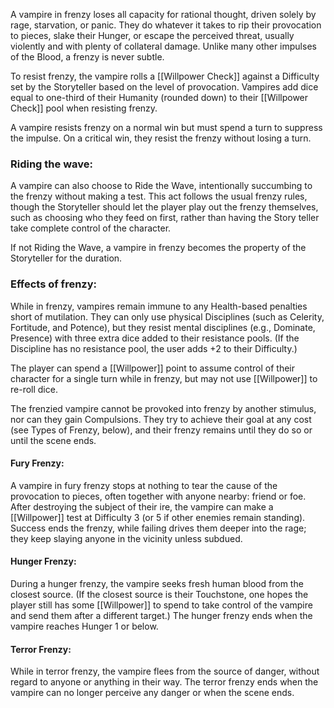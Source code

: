 A vampire in frenzy loses all capacity for rational thought, driven solely by rage, starvation, or panic. They do whatever it takes to rip their provocation to pieces, slake their Hunger, or escape the perceived threat, usually violently and with plenty of collateral damage. Unlike many other impulses of the Blood, a frenzy is never subtle.

To resist frenzy, the vampire rolls a [[Willpower Check]] against a Difficulty set by the Storyteller based on the level of provocation. Vampires add dice equal to one-third of their Humanity (rounded down) to their [[Willpower Check]] pool when resisting frenzy.

A vampire resists frenzy on a normal win but must spend a turn to suppress the impulse. On a critical win, they resist the frenzy without losing a turn.

### Riding the wave:
A vampire can also choose to Ride the Wave, intentionally succumbing to the frenzy without making a test. This act follows the usual frenzy rules, though the Storyteller should let the player play out the frenzy themselves, such as choosing who they feed on first, rather than having the Story teller take complete control of the character.

If not Riding the Wave, a vampire in frenzy becomes the property of the Storyteller for the duration.

### Effects of frenzy:
While in frenzy, vampires remain immune to any Health-based penalties short of mutilation. They can only use physical Disciplines (such as Celerity, Fortitude, and Potence), but they resist mental disciplines (e.g., Dominate, Presence) with three extra dice added to their resistance pools. (If the Discipline has no resistance pool, the user adds +2 to their Difficulty.)

The player can spend a [[Willpower]] point to assume control of their character for a single turn while in frenzy, but may not use [[Willpower]] to re-roll dice.

The frenzied vampire cannot be provoked into frenzy by another stimulus, nor can they gain Compulsions. They try to achieve their goal at any cost (see Types of Frenzy, below), and their frenzy remains until they do so or until the scene ends.

#### Fury Frenzy:
A vampire in fury frenzy stops at nothing to tear the cause of the provocation to pieces, often together with anyone nearby: friend or foe. After destroying the subject of their ire, the vampire can make a [[Willpower]] test at Difficulty 3 (or 5 if other enemies remain standing). Success ends the frenzy, while failing drives them deeper into the rage; they keep slaying anyone in the vicinity unless subdued.

#### Hunger Frenzy:
During a hunger frenzy, the vampire seeks fresh human blood from the closest source. (If the closest source is their Touchstone, one hopes the player still has some [[Willpower]] to spend to take control of the vampire and send them after a different target.) The hunger frenzy ends when the vampire reaches Hunger 1 or below.

#### Terror Frenzy:
While in terror frenzy, the vampire flees from the source of danger, without regard to anyone or anything in their way. The terror frenzy ends when the vampire can no longer perceive any danger or when the scene ends.
